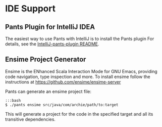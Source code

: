 IDE Support
===========

Pants Plugin for IntelliJ IDEA
------------------------------

The easiest way to use Pants with IntelliJ is to install the Pants plugin
For details, see the
[IntelliJ-pants-plugin README](https://github.com/pantsbuild/intellij-pants-plugin/blob/master/README.md).


Ensime Project Generator
------------------------

Ensime is the ENhanced Scala Interaction Mode for GNU Emacs, providing code
navigation, type inspection and more. To install ensime follow the instructions at
<https://github.com/ensime/ensime-server>

Pants can generate an ensime project file:

    :::bash
    $ ./pants ensime src/java/com/archie/path/to:target

This will generate a project for the code in the specified target and all its transitive dependencies.
